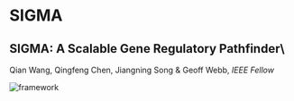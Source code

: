 # SIGMA
## SIGMA: A Scalable Gene Regulatory Pathfinder\
Qian Wang, Qingfeng Chen, Jiangning Song & Geoff Webb, *IEEE Fellow*

![framework](https://github.com/user-attachments/assets/241557d7-fb9a-4f8f-af12-1a0d10877351)
